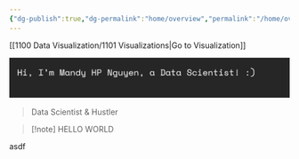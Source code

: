 ```yaml
---
{"dg-publish":true,"dg-permalink":"home/overview","permalink":"/home/overview/","title":"Overview","tags":["gardenEntry"],"noteIcon":""}
---
```


[[1100 Data Visualization/1101 Visualizations\|Go to Visualization]]

![Banner Introduction](https://github.com/MandyHPNguyen/mGarage4images/raw/95e9a399e11577cdbb634e13d2ca862c642d7479/mandy-logo/MandyHPNguyen_black_gif_banner.gif)

> Data Scientist &  Hustler

>[!note] HELLO WORLD

asdf